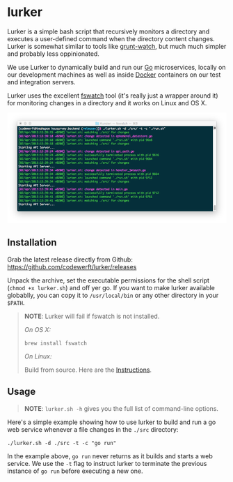 # lurker

Lurker is a simple bash script that recursively monitors a directory and executes a user-defined command when the directory content changes. Lurker is somewhat similar to tools like [grunt-watch](https://github.com/gruntjs/grunt-contrib-watch), but much much simpler and probably less oppinionated.

We use Lurker to dynamically build and run our [Go](http://golang.org/) microservices, locally on our development machines as well as inside [Docker](http://www.docker.com) containers on our test and integration servers.

Lurker uses the excellent [fswatch](http://emcrisostomo.github.io/fswatch/) tool (it's really just a wrapper around it) for monitoring changes in a directory and it works on Linux and OS X.

![The lurker in action...](https://raw.githubusercontent.com/codewerft/lurker/gh-pages/screenshot.png "The lurker in action...")

## Installation

Grab the latest release directly from Github: https://github.com/codewerft/lurker/releases

Unpack the archive, set the executable permissions for the shell script (``chmod +x lurker.sh``) and off yer go. If you want to make lurker available globablly, you can copy it to ``/usr/local/bin`` or any other directory in your ``$PATH``.

> **NOTE**: Lurker will fail if fswatch is not installed.
>
> *On OS X:*
> 
> ```
> brew install fswatch
> ```
> 
> *On Linux:*
> 
> Build from source. Here are the [Instructions](http://emcrisostomo.github.io/fswatch/).

## Usage

> **NOTE**: ``lurker.sh -h`` gives you the full list of command-line options. 

Here's a simple example showing how to use lurker to build and run a go web service whenever a file changes in the ``./src`` directory:

```
./lurker.sh -d ./src -t -c "go run"
```

In the example above, ``go run`` never returns as it builds and starts a web service. We use the ``-t`` flag to instruct lurker to terminate the previous instance of ``go run`` before executing a new one.
